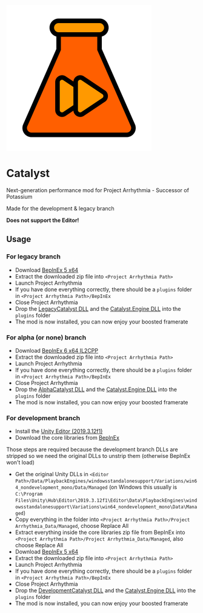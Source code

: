 ![Logo](Logo.png)

# Catalyst

 Next-generation performance mod for Project Arrhythmia - Successor of Potassium
 
 Made for the development & legacy branch
 
 **Does not support the Editor!**
 
 ## Usage

### For legacy branch

- Download [BepInEx 5 x64](https://github.com/BepInEx/BepInEx/releases)
- Extract the downloaded zip file into `<Project Arrhythmia Path>`
- Launch Project Arrhythmia
- If you have done everything correctly, there should be a `plugins` folder in `<Project Arrhythmia Path>/BepInEx`
- Close Project Arrhythmia
- Drop the [LegacyCatalyst DLL](https://github.com/Reimnop/Catalyst/releases) and the [Catalyst.Engine DLL](https://github.com/Reimnop/Catalyst/releases) into the `plugins` folder
- The mod is now installed, you can now enjoy your boosted framerate

### For alpha (or none) branch

- Download [BepInEx 6 x64 IL2CPP](https://github.com/BepInEx/BepInEx/releases)
- Extract the downloaded zip file into `<Project Arrhythmia Path>`
- Launch Project Arrhythmia
- If you have done everything correctly, there should be a `plugins` folder in `<Project Arrhythmia Path>/BepInEx`
- Close Project Arrhythmia
- Drop the [AlphaCatalyst DLL](https://github.com/Reimnop/Catalyst/releases) and the [Catalyst.Engine DLL](https://github.com/Reimnop/Catalyst/releases) into the `plugins` folder
- The mod is now installed, you can now enjoy your boosted framerate
 
 ### For development branch
 
- Install the [Unity Editor (2019.3.12f1)](https://unity3d.com/get-unity/download/archive) 
- Download the core libraries from [BepInEx](https://unity.bepinex.dev/corlibs/2019.3.12.zip)

Those steps are required because the development branch DLLs are stripped so we need the original DLLs to unstrip them (otherwise BepInEx won't load)

- Get the original Unity DLLs in `<Editor Path>/Data/PlaybackEngines/windowsstandalonesupport/Variations/win64_nondevelopment_mono/Data/Managed` (on Windows this usually is `C:\Program Files\Unity\Hub\Editor\2019.3.12f1\Editor\Data\PlaybackEngines\windowsstandalonesupport\Variations\win64_nondevelopment_mono\Data\Managed`)
- Copy everything in the folder into `<Project Arrhythmia Path>/Project Arrhythmia_Data/Managed`, choose Replace All
- Extract everything inside the core libraries zip file from BepInEx into `<Project Arrhythmia Path>/Project Arrhythmia_Data/Managed`, also choose Replace All
- Download [BepInEx 5 x64](https://github.com/BepInEx/BepInEx/releases)
- Extract the downloaded zip file into `<Project Arrhythmia Path>`
- Launch Project Arrhythmia
- If you have done everything correctly, there should be a `plugins` folder in `<Project Arrhythmia Path>/BepInEx`
- Close Project Arrhythmia
- Drop the [DevelopmentCatalyst DLL](https://github.com/Reimnop/Catalyst/releases) and the [Catalyst.Engine DLL](https://github.com/Reimnop/Catalyst/releases) into the `plugins` folder
- The mod is now installed, you can now enjoy your boosted framerate
